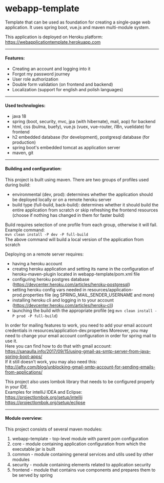 # webapp-template

Template that can be used as foundation for creating a single-page web application. 
It uses spring boot, vue.js and maven multi-module system.

This application is deployed on Heroku platform:  
https://webapplicationtemplate.herokuapp.com

---

#### Features:  
- Creating an account and logging into it
- Forgot my password journey
- User role authorization
- Double form validation (on frontend and backend)
- Localization (support for english and polish languages)

---

#### Used technologies:

- java 18
- spring (boot, security, mvc, jpa (with hibernate), mail, aop) for backend
- html, css (bulma, buefy), vue.js (vuex, vue-router, i18n, vuelidate) for frontend
- h2 embedded database (for development), postgresql database (for production)
- spring boot's embedded tomcat as application server
- maven, git

---

#### Building and configuration:

This project is built using maven. There are two groups of profiles used during build:
- environmental (dev, prod): determines whether the application should be deployed locally or on a remote heroku server
- build type (full-build, back-build): determines whether it should build the entire application from scratch 
or skip refreshing the frontend resources (choose if nothing has changed in them for faster build)

Build requires selection of one profile from each group, 
otherwise it will fail. Example command:<br/>
`mvn clean install -P dev -P full-build`<br/>
The above command will build a local version of the application from scratch

Deploying on a remote server requires:
- having a heroku account
- creatng heroku application and setting its name in the configuration of heroku-maven-plugin
 located in webapp-template/pom.xml file
- configuring heroku postgres database (https://devcenter.heroku.com/articles/heroku-postgresql)
- setting heroku config vars needed in resources/application-prod.properties file 
(eg SPRING_MAIL_SENDER_USERNAME and more)
- installing heroku cli and logging in to your account (https://devcenter.heroku.com/articles/heroku-cli)
- launching the build with the appropriate profile (eg `mvn clean install -P prod -P full-build`)

In order for mailing features to work, you need to add your email account credentials in resources/application-dev.properties
Moreover, you may need to change your email account configuration in order for spring mail to use it.  
Here you can find how to do that with gmail account:  
https://sanaulla.info/2017/09/15/using-gmail-as-smtp-server-from-java-spring-boot-apps/  
If it still doesn't work, you may also need this:  
http://jafty.com/blog/unblocking-gmail-smtp-account-for-sending-emails-from-applications/

This project also uses lombok library that needs to be configured properly in your IDE.  
Examples for intelliJ IDEA and Eclipse:  
https://projectlombok.org/setup/intellij  
https://projectlombok.org/setup/eclipse  

---

#### Module overview:

This project consists of several maven modules:

1) webapp-template - top-level module with parent pom configuration
2) core - module containing application configuration from which the executable jar is built
3) common - module containing general services and utils used by other modules
4) security - module containing elements related to application security
5) frontend - module that contains vue components and prepares them to be served by spring
